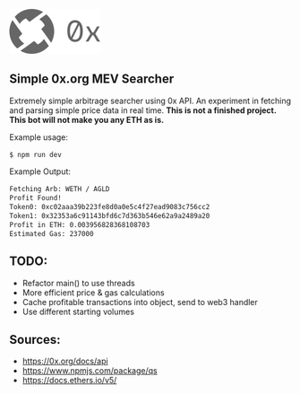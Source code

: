 ![0x API](/assets/0x.svg)

## Simple 0x.org MEV Searcher

Extremely simple arbitrage searcher using 0x API. An experiment in fetching and parsing simple price data in real time. **This is not a finished project. This bot will not make you any ETH as is.**

Example usage:

```
$ npm run dev
```

Example Output:

```
Fetching Arb: WETH / AGLD
Profit Found!
Token0: 0xc02aaa39b223fe8d0a0e5c4f27ead9083c756cc2
Token1: 0x32353a6c91143bfd6c7d363b546e62a9a2489a20
Profit in ETH: 0.003956828368108703
Estimated Gas: 237000
```

## TODO:

- Refactor main() to use threads
- More efficient price & gas calculations
- Cache profitable transactions into object, send to web3 handler
- Use different starting volumes

## Sources:

- https://0x.org/docs/api
- https://www.npmjs.com/package/qs
- https://docs.ethers.io/v5/
